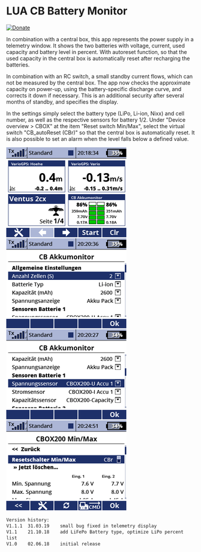 # LUA CB Battery Monitor

[![Donate](https://img.shields.io/badge/Donate-PayPal-green.svg)](https://www.paypal.com/cgi-bin/webscr?cmd=_s-xclick&hosted_button_id=R69PMKTCXQBUU&source=url)

In combination with a central box, this app represents the power supply in a telemetry window. It shows the two batteries with voltage, current, used capacity and battery level in percent. With autoreset function, so that the used capacity in the central box is automatically reset after recharging the batteries.

In combination with an RC switch, a small standby current flows, which can not be measured by the central box. The app now checks the approximate capacity on power-up, using the battery-specific discharge curve, and corrects it down if necessary. This is an additional security after several months of standby, and specifies the display.

In the settings simply select the battery type (LiPo, Li-ion, Nixx) and cell number, as well as the respective sensors for battery 1/2. Under "Device overview > CBOX" at the item "Reset switch Min/Max", select the virtual switch "CB_autoReset (CBr)" so that the central box is automatically reset. It is also possible to set an alarm when the level falls below a defined value.

![screen000](https://raw.githubusercontent.com/nightflyer88/Lua_CbBattMon/master/img/Screen000.bmp)
![screen001](https://raw.githubusercontent.com/nightflyer88/Lua_CbBattMon/master/img/Screen001.bmp)
![screen002](https://raw.githubusercontent.com/nightflyer88/Lua_CbBattMon/master/img/Screen002.bmp)
![screen003](https://raw.githubusercontent.com/nightflyer88/Lua_CbBattMon/master/img/Screen003.bmp)

```
Version history:
V1.1.1  31.03.19    small bug fixed in telemetry display
V1.1    21.10.18    add LiFePo Battery type, optimize LiPo percent list
V1.0    02.06.18    initial release
```
